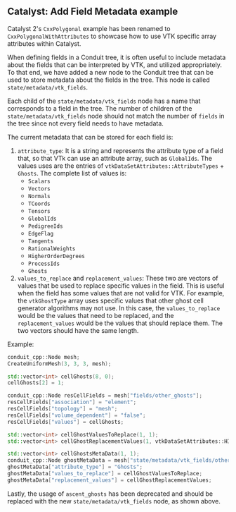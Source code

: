 ## Catalyst: Add Field Metadata example

Catalyst 2's `CxxPolygonal` example has been renamed to `CxxPolygonalWithAttributes` to showcase how to use VTK specific
array attributes within Catalyst.

When defining fields in a Conduit tree, it is often useful to include metadata about the fields that can be
interpreted by VTK, and utilized appropriately. To that end, we have added a new node to the Conduit tree
that can be used to store metadata about the fields in the tree. This node is called `state/metadata/vtk_fields`.

Each child of the `state/metadata/vtk_fields` node has a name that corresponds to a field in the tree. The number
of children of the `state/metadata/vtk_fields` node should not match the number of `fields` in the tree since not every
field needs to have metadata.

The current metadata that can be stored for each field is:

1. `attribute_type`: It is a string and represents the attribute type of a field that, so that VTk can use an attribute
   array, such as `GlobalIds`. The values uses are the entries of `vtkDataSetAttributes::AttributeTypes` + `Ghosts`.
   The complete list of values is:
   - `Scalars`
   - `Vectors`
   - `Normals`
   - `TCoords`
   - `Tensors`
   - `GlobalIds`
   - `PedigreeIds`
   - `EdgeFlag`
   - `Tangents`
   - `RationalWeights`
   - `HigherOrderDegrees`
   - `ProcessIds`
   - `Ghosts`
2. `values_to_replace` and `replacement_values`: These two are vectors of values that be used to replace specific values
   in the field. This is useful when the field has some values that are not valid for VTK. For example,
   the `vtkGhostType` array uses specific values that other ghost cell generator algorithms may not use. In this case,
   the `values_to_replace` would be the values that need to be replaced, and the `replacement_values` would be the
   values that should replace them. The two vectors should have the same length.

Example:

```cpp
conduit_cpp::Node mesh;
CreateUniformMesh(3, 3, 3, mesh);

std::vector<int> cellGhosts(8, 0);
cellGhosts[2] = 1;

conduit_cpp::Node resCellFields = mesh["fields/other_ghosts"];
resCellFields["association"] = "element";
resCellFields["topology"] = "mesh";
resCellFields["volume_dependent"] = "false";
resCellFields["values"] = cellGhosts;

std::vector<int> cellGhostValuesToReplace(1, 1);
std::vector<int> cellGhostReplacementValues(1, vtkDataSetAttributes::HIDDENCELL);

std::vector<int> cellGhostsMetaData(1, 1);
conduit_cpp::Node ghostMetaData = mesh["state/metadata/vtk_fields/other_ghosts"];
ghostMetaData["attribute_type"] = "Ghosts";
ghostMetaData["values_to_replace"] = cellGhostValuesToReplace;
ghostMetaData["replacement_values"] = cellGhostReplacementValues;
```

Lastly, the usage of `ascent_ghosts` has been deprecated and should be replaced with the new
`state/metadata/vtk_fields` node, as shown above.
